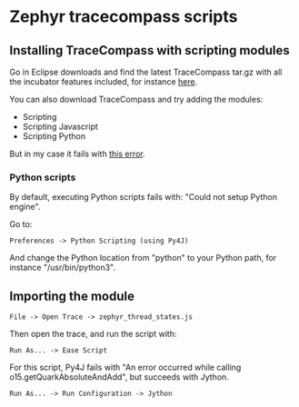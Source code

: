# Zephyr tracecompass scripts

## Installing TraceCompass with scripting modules

Go in Eclipse downloads and find the latest TraceCompass tar.gz with all the incubator features included, for instance [here](https://www.eclipse.org/downloads/download.php?file=/tracecompass.incubator/master/rcp/trace-compass-0.9.0-20240508-0458-linux.gtk.x86_64.tar.gz&mirror_id=1285).

You can also download TraceCompass and try adding the modules:
* Scripting
* Scripting Javascript
* Scripting Python

But in my case it fails with [this error](https://github.com/ge-high-assurance/VERDICT/issues/75).

### Python scripts

By default, executing Python scripts fails with: "Could not setup Python engine".

Go to:

    Preferences -> Python Scripting (using Py4J)

And change the Python location from "python" to your Python path, for instance "/usr/bin/python3".

## Importing the module

    File -> Open Trace -> zephyr_thread_states.js

Then open the trace, and run the script with:

    Run As... -> Ease Script

For this script, Py4J fails with "An error occurred while calling o15.getQuarkAbsoluteAndAdd", but succeeds with Jython.

    Run As... -> Run Configuration -> Jython


